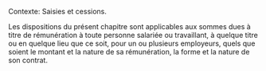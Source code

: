 Contexte: Saisies et cessions.

Les dispositions du présent chapitre sont applicables aux sommes dues à titre de rémunération à toute personne salariée ou travaillant, à quelque titre ou en quelque lieu que ce soit, pour un ou plusieurs employeurs, quels que soient le montant et la nature de sa rémunération, la forme et la nature de son contrat.